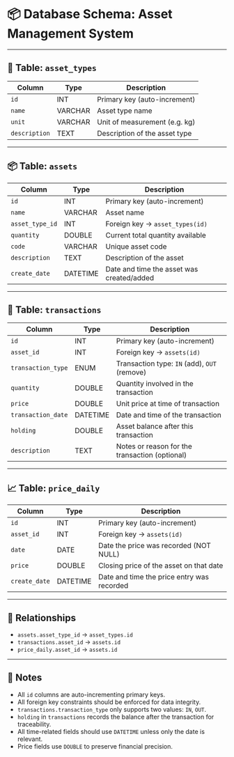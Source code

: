 # 📦 Database Schema: Asset Management System

---

## 🧱 Table: `asset_types`

| Column        | Type     | Description                    |
|---------------|----------|--------------------------------|
| `id`          | INT      | Primary key (auto-increment)   |
| `name`        | VARCHAR  | Asset type name                |
| `unit`        | VARCHAR  | Unit of measurement (e.g. kg)  |
| `description` | TEXT     | Description of the asset type  |

---

## 📦 Table: `assets`

| Column          | Type     | Description                                      |
|-----------------|----------|--------------------------------------------------|
| `id`            | INT      | Primary key (auto-increment)                     |
| `name`          | VARCHAR  | Asset name                                       |
| `asset_type_id` | INT      | Foreign key → `asset_types(id)`                 |
| `quantity`      | DOUBLE   | Current total quantity available                 |
| `code`          | VARCHAR  | Unique asset code                                |
| `description`   | TEXT     | Description of the asset                         |
| `create_date`   | DATETIME | Date and time the asset was created/added        |

---

## 💸 Table: `transactions`

| Column             | Type      | Description                                           |
|--------------------|-----------|-------------------------------------------------------|
| `id`               | INT       | Primary key (auto-increment)                         |
| `asset_id`         | INT       | Foreign key → `assets(id)`                           |
| `transaction_type` | ENUM      | Transaction type: `IN` (add), `OUT` (remove)         |
| `quantity`         | DOUBLE    | Quantity involved in the transaction                 |
| `price`            | DOUBLE    | Unit price at time of transaction                    |
| `transaction_date` | DATETIME  | Date and time of the transaction                     |
| `holding`          | DOUBLE    | Asset balance after this transaction                 |
| `description`      | TEXT      | Notes or reason for the transaction (optional)       |

---

## 📈 Table: `price_daily`

| Column        | Type     | Description                                      |
|---------------|----------|--------------------------------------------------|
| `id`          | INT      | Primary key (auto-increment)                     |
| `asset_id`    | INT      | Foreign key → `assets(id)`                       |
| `date`        | DATE     | Date the price was recorded (NOT NULL)           |
| `price`       | DOUBLE   | Closing price of the asset on that date          |
| `create_date` | DATETIME | Date and time the price entry was recorded       |

---

## 🔗 Relationships

- `assets.asset_type_id` → `asset_types.id`
- `transactions.asset_id` → `assets.id`
- `price_daily.asset_id` → `assets.id`

---

## 📝 Notes

- All `id` columns are auto-incrementing primary keys.
- All foreign key constraints should be enforced for data integrity.
- `transactions.transaction_type` only supports two values: `IN`, `OUT`.
- `holding` in `transactions` records the balance after the transaction for traceability.
- All time-related fields should use `DATETIME` unless only the date is relevant.
- Price fields use `DOUBLE` to preserve financial precision.
